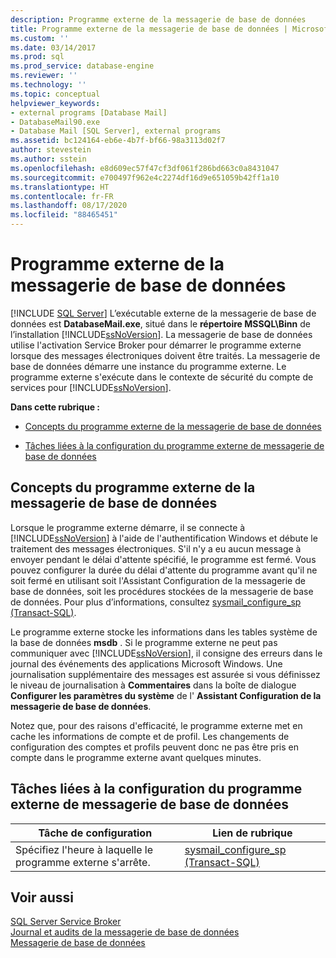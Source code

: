 ```yaml
---
description: Programme externe de la messagerie de base de données
title: Programme externe de la messagerie de base de données | Microsoft Docs
ms.custom: ''
ms.date: 03/14/2017
ms.prod: sql
ms.prod_service: database-engine
ms.reviewer: ''
ms.technology: ''
ms.topic: conceptual
helpviewer_keywords:
- external programs [Database Mail]
- DatabaseMail90.exe
- Database Mail [SQL Server], external programs
ms.assetid: bc124164-eb6e-4b7f-bf66-98a3113d02f7
author: stevestein
ms.author: sstein
ms.openlocfilehash: e8d609ec57f47cf3df061f286bd663c0a8431047
ms.sourcegitcommit: e700497f962e4c2274df16d9e651059b42ff1a10
ms.translationtype: HT
ms.contentlocale: fr-FR
ms.lasthandoff: 08/17/2020
ms.locfileid: "88465451"
---
```

# <a name="database-mail-external-program"></a>Programme externe de la messagerie de base de données
 [!INCLUDE [SQL Server](../../includes/applies-to-version/sqlserver.md)]
   L’exécutable externe de la messagerie de base de données est **DatabaseMail.exe**, situé dans le **répertoire MSSQL\Binn** de l’installation [!INCLUDE[ssNoVersion](../../includes/ssnoversion-md.md)]. La messagerie de base de données utilise l'activation Service Broker pour démarrer le programme externe lorsque des messages électroniques doivent être traités. La messagerie de base de données démarre une instance du programme externe. Le programme externe s'exécute dans le contexte de sécurité du compte de services pour [!INCLUDE[ssNoVersion](../../includes/ssnoversion-md.md)].  
  
 **Dans cette rubrique :**  
  
-   [Concepts du programme externe de la messagerie de base de données](#ComponentsAndConcepts)  
  
-   [Tâches liées à la configuration du programme externe de messagerie de base de données](#RelatedTasks)  
  
##  <a name="database-mail-external-program-concepts"></a><a name="ComponentsAndConcepts"></a> Concepts du programme externe de la messagerie de base de données  
 Lorsque le programme externe démarre, il se connecte à [!INCLUDE[ssNoVersion](../../includes/ssnoversion-md.md)] à l'aide de l'authentification Windows et débute le traitement des messages électroniques. S'il n'y a eu aucun message à envoyer pendant le délai d'attente spécifié, le programme est fermé. Vous pouvez configurer la durée du délai d'attente du programme avant qu'il ne soit fermé en utilisant soit l'Assistant Configuration de la messagerie de base de données, soit les procédures stockées de la messagerie de base de données. Pour plus d’informations, consultez [sysmail_configure_sp &#40;Transact-SQL&#41;](../../relational-databases/system-stored-procedures/sysmail-configure-sp-transact-sql.md).  
  
 Le programme externe stocke les informations dans les tables système de la base de données **msdb** . Si le programme externe ne peut pas communiquer avec [!INCLUDE[ssNoVersion](../../includes/ssnoversion-md.md)], il consigne des erreurs dans le journal des événements des applications Microsoft Windows. Une journalisation supplémentaire des messages est assurée si vous définissez le niveau de journalisation à **Commentaires** dans la boîte de dialogue **Configurer les paramètres du système** de l' **Assistant Configuration de la messagerie de base de données**.  
  
 Notez que, pour des raisons d'efficacité, le programme externe met en cache les informations de compte et de profil. Les changements de configuration des comptes et profils peuvent donc ne pas être pris en compte dans le programme externe avant quelques minutes.  
  
##  <a name="tasks-related-to-configuring-database-mail-external-program"></a><a name="RelatedTasks"></a> Tâches liées à la configuration du programme externe de messagerie de base de données  
  
|Tâche de configuration|Lien de rubrique|  
|------------------------|----------------|  
|Spécifiez l'heure à laquelle le programme externe s'arrête.|[sysmail_configure_sp &#40;Transact-SQL&#41;](../../relational-databases/system-stored-procedures/sysmail-configure-sp-transact-sql.md)|  
  
## <a name="see-also"></a>Voir aussi  
 [SQL Server Service Broker](../../database-engine/configure-windows/sql-server-service-broker.md)   
 [Journal et audits de la messagerie de base de données](../../relational-databases/database-mail/database-mail-log-and-audits.md)   
 [Messagerie de base de données](../../relational-databases/database-mail/database-mail.md)  
  
  
